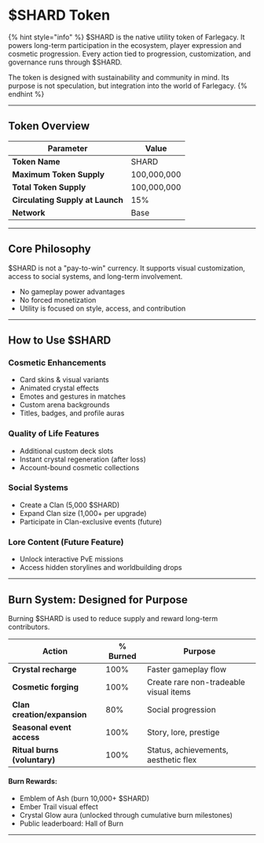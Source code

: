 # $SHARD Token

{% hint style="info" %}
$SHARD is the native utility token of Farlegacy. It powers long-term participation in the ecosystem, player expression and cosmetic progression. Every action tied to progression, customization, and governance runs through $SHARD.

The token is designed with sustainability and community in mind. Its purpose is not speculation, but integration into the world of Farlegacy.
{% endhint %}

***

## Token Overview

| Parameter                        | Value       |
| -------------------------------- | ----------- |
| **Token Name**                   | SHARD       |
| **Maximum Token Supply**         | 100,000,000 |
| **Total Token Supply**           | 100,000,000 |
| **Circulating Supply at Launch** | 15%         |
| **Network**                      | Base        |

***

## Core Philosophy

$SHARD is not a "pay-to-win" currency. It supports visual customization, access to social systems, and long-term involvement.

* No gameplay power advantages
* No forced monetization
* Utility is focused on style, access, and contribution

***

## How to Use $SHARD

### Cosmetic Enhancements

* Card skins & visual variants
* Animated crystal effects
* Emotes and gestures in matches
* Custom arena backgrounds
* Titles, badges, and profile auras

### &#x20;Quality of Life Features

* Additional custom deck slots
* Instant crystal regeneration (after loss)
* Account-bound cosmetic collections

### Social Systems

* Create a Clan (5,000 $SHARD)
* Expand Clan size (1,000+ per upgrade)
* Participate in Clan-exclusive events (future)

### Lore Content (Future Feature)

* Unlock interactive PvE missions
* Access hidden storylines and worldbuilding drops

***

## Burn System: Designed for Purpose

Burning $SHARD is used to reduce supply and reward long-term contributors.

| Action                       |   % Burned | Purpose                                |
| ---------------------------- | ---------- | -------------------------------------- |
| **Crystal recharge**         | 100%       | Faster gameplay flow                   |
| **Cosmetic forging**         | 100%       | Create rare non-tradeable visual items |
| **Clan creation/expansion**  | 80%        | Social progression                     |
| **Seasonal event access**    | 100%       | Story, lore, prestige                  |
| **Ritual burns (voluntary)** | 100%       | Status, achievements, aesthetic flex   |

#### Burn Rewards:

* Emblem of Ash (burn 10,000+ $SHARD)
* Ember Trail visual effect
* Crystal Glow aura (unlocked through cumulative burn milestones)
* Public leaderboard: Hall of Burn

***

##
